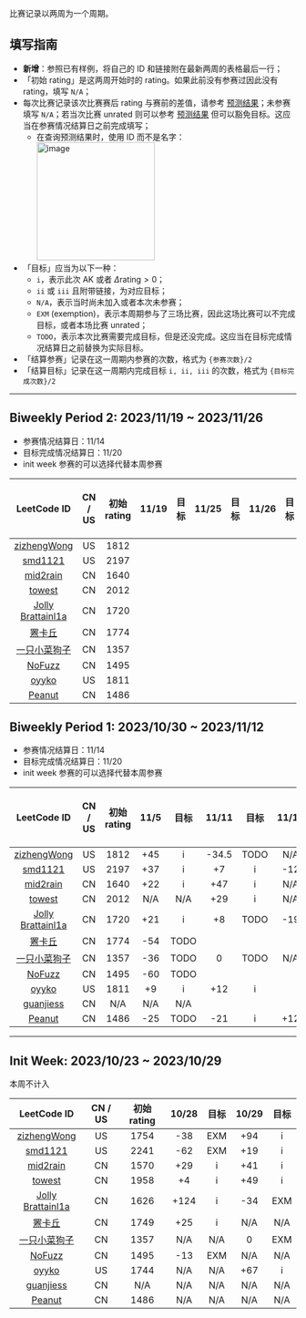 比赛记录以两周为一个周期。

## 填写指南

- **新增**：参照已有样例，将自己的 ID 和链接附在最新两周的表格最后一行；
- 「初始 rating」是这两周开始时的 rating。如果此前没有参赛过因此没有 rating，填写 `N/A`；
- 每次比赛记录该次比赛赛后 rating 与赛前的差值，请参考 [预测结果](https://lccn.lbao.site/)；未参赛填写 `N/A`；若当次比赛 unrated 则可以参考 [预测结果](https://lccn.lbao.site/) 但可以豁免目标。这应当在参赛情况结算日之前完成填写；
    - 在查询预测结果时，使用 ID 而不是名字：<img width="207" alt="image" src="https://github.com/SaltyfishShop/leetcode_subshop/assets/30610597/28d5752d-4481-4c4d-bce0-727f695b7e1e">
- 「目标」应当为以下一种：
    - `i`，表示此次 AK 或者 $\Delta\text{rating} > 0$；
    - `ii` 或 `iii` 且附带链接，为对应目标；
    - `N/A`，表示当时尚未加入或者本次未参赛；
    - `EXM` (exemption)，表示本周期参与了三场比赛，因此这场比赛可以不完成目标，或者本场比赛 unrated；
    - `TODO`，表示本次比赛需要完成目标，但是还没完成。这应当在目标完成情况结算日之前替换为实际目标。
- 「结算参赛」记录在这一周期内参赛的次数，格式为 `{参赛次数}/2`
- 「结算目标」记录在这一周期内完成目标 `i, ii, iii` 的次数，格式为 `{目标完成次数}/2`

---

## Biweekly Period 2: 2023/11/19 ~ 2023/11/26

- 参赛情况结算日：11/14
- 目标完成情况结算日：11/20 
- init week 参赛的可以选择代替本周参赛

| LeetCode ID | CN / US | 初始 rating | 11/19 | 目标 | 11/25 | 目标 | 11/26 | 目标 | 结算参赛 | 结算目标 |
| :---------: | :-----: | :--------: | :---: | :--: | :---: | :--: | :--: | :--: | :---: | :----: |
|[zizhengWong](https://leetcode.com/ZJU_Rookie/) | US | 1812 
|[smd1121](https://leetcode.com/smd1121/) | US | 2197 
|[mid2rain](https://leetcode.cn/u/fengmian123/) | CN | 1640
|[towest](https://leetcode.cn/u/vinci-/) | CN | 2012 
|[Jolly Brattainl1a](https://leetcode.cn/u/angels-coder-edit/) | CN | 1720 
|[罴卡丘](https://leetcode.cn/u/beakachu/) | CN | 1774 
|[一只小菜狗子](https://leetcode.cn/u/yi-zhi-xiao-cai-gou-zi-zhu/)| CN | 1357 
|[NoFuzz](https://leetcode.cn/u/nyflame/)| CN | 1495 
|[oyyko](https://leetcode.com/Oyyko/)| US | 1811 
|[Peanut](https://leetcode.cn/u/intelligent-volharduvg/)| CN | 1486 

## Biweekly Period 1: 2023/10/30 ~ 2023/11/12

- 参赛情况结算日：11/14
- 目标完成情况结算日：11/20 
- init week 参赛的可以选择代替本周参赛

| LeetCode ID | CN / US | 初始 rating | 11/5 | 目标 | 11/11 | 目标 | 11/12 | 目标 | 结算参赛 | 结算目标 |
| :---------: | :-----: | :--------: | :---: | :--: | :---: | :--: | :--: | :--: | :---: | :----: |
|[zizhengWong](https://leetcode.com/ZJU_Rookie/) | US | 1812 | +45 | i | -34.5 | TODO | N/A | EXM | 4/2 |
|[smd1121](https://leetcode.com/smd1121/) | US | 2197 | +37 | i | +7 | i | -12 | EXM | 5/2 |
|[mid2rain](https://leetcode.cn/u/fengmian123/) | CN | 1640 | +22 | i | +47 | i | N/A | N/A |
|[towest](https://leetcode.cn/u/vinci-/) | CN | 2012 | N/A | N/A | +29 | i | N/A | N/A |
|[Jolly Brattainl1a](https://leetcode.cn/u/angels-coder-edit/) | CN | 1720 | +21 | i | +8 | TODO | -19 | TODO |
|[罴卡丘](https://leetcode.cn/u/beakachu/) | CN | 1774 | -54 | TODO |
|[一只小菜狗子](https://leetcode.cn/u/yi-zhi-xiao-cai-gou-zi-zhu/)| CN | 1357 | -36 | TODO | 0 | TODO | N/A | N/A |
|[NoFuzz](https://leetcode.cn/u/nyflame/)| CN | 1495 | -60 | TODO |
|[oyyko](https://leetcode.com/Oyyko/)| US | 1811 | +9 | i | +12 | i |
|[guanjiess](https://leetcode.cn/u/guanjiess/)| CN | N/A | N/A | N/A |
|[Peanut](https://leetcode.cn/u/intelligent-volharduvg/)| CN | 1486 | -25 | TODO | -21 | i | +12 | i |

---

## Init Week: 2023/10/23 ~ 2023/10/29

本周不计入

| LeetCode ID | CN / US | 初始 rating | 10/28 | 目标 | 10/29 | 目标 |
| :---------: | :-----: | :--------: | :---: | :--: | :---: | :--: |
|[zizhengWong](https://leetcode.com/ZJU_Rookie/) | US | 1754 | -38 | EXM | +94 | i| 
|[smd1121](https://leetcode.com/smd1121/) | US | 2241 | -62 | EXM | +19 | i | +37 | i |
|[mid2rain](https://leetcode.cn/u/fengmian123/) | CN | 1570 | +29 | i | +41 | i |
|[towest](https://leetcode.cn/u/vinci-/) | CN | 1958 | +4 | i | +49 | i |
|[Jolly Brattainl1a](https://leetcode.cn/u/angels-coder-edit/) | CN | 1626 | +124 | i | -34 | EXM |
|[罴卡丘](https://leetcode.cn/u/beakachu/) | CN | 1749 | +25 | i | N/A | N/A |
|[一只小菜狗子](https://leetcode.cn/u/yi-zhi-xiao-cai-gou-zi-zhu/)| CN | 1357 | N/A | N/A | 0 | EXM |
|[NoFuzz](https://leetcode.cn/u/nyflame/)| CN | 1495 | -13 | EXM | N/A | N/A |
|[oyyko](https://leetcode.com/Oyyko/)| US | 1744 | N/A | N/A | +67 | i | +12 | i|
|[guanjiess](https://leetcode.cn/u/guanjiess/)| CN | N/A | N/A | N/A | N/A | N/A |
|[Peanut](https://leetcode.cn/u/intelligent-volharduvg/)| CN | 1486 | N/A | N/A | N/A | N/A |
